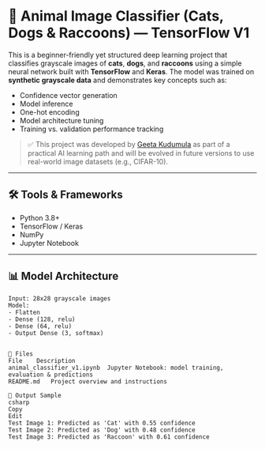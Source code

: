# 🧠 Animal Image Classifier (Cats, Dogs & Raccoons) — TensorFlow V1

This is a beginner-friendly yet structured deep learning project that classifies grayscale images of **cats**, **dogs**, and **raccoons** using a simple neural network built with **TensorFlow** and **Keras**. The model was trained on **synthetic grayscale data** and demonstrates key concepts such as:

- Confidence vector generation
- Model inference
- One-hot encoding
- Model architecture tuning
- Training vs. validation performance tracking

> ✅ This project was developed by [Geeta Kudumula](https://www.linkedin.com/in/geetakudumula) as part of a practical AI learning path and will be evolved in future versions to use real-world image datasets (e.g., CIFAR-10).

---

## 🛠️ Tools & Frameworks

- Python 3.8+
- TensorFlow / Keras
- NumPy
- Jupyter Notebook

---

## 📊 Model Architecture

```text
Input: 28x28 grayscale images  
Model:  
- Flatten  
- Dense (128, relu)  
- Dense (64, relu)  
- Output Dense (3, softmax)


📁 Files
File	Description
animal_classifier_v1.ipynb	Jupyter Notebook: model training, evaluation & predictions
README.md	Project overview and instructions

🧪 Output Sample
csharp
Copy
Edit
Test Image 1: Predicted as 'Cat' with 0.55 confidence
Test Image 2: Predicted as 'Dog' with 0.48 confidence
Test Image 3: Predicted as 'Raccoon' with 0.61 confidence
